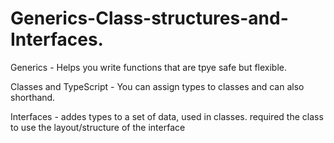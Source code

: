 # Generics-Class-structures-and-Interfaces.

Generics - Helps you write functions that are tpye safe but flexible.

Classes and TypeScript -
You can assign types to classes and can also shorthand.

Interfaces - addes types to a set of data, used in classes.
required the class to use the layout/structure of the interface
